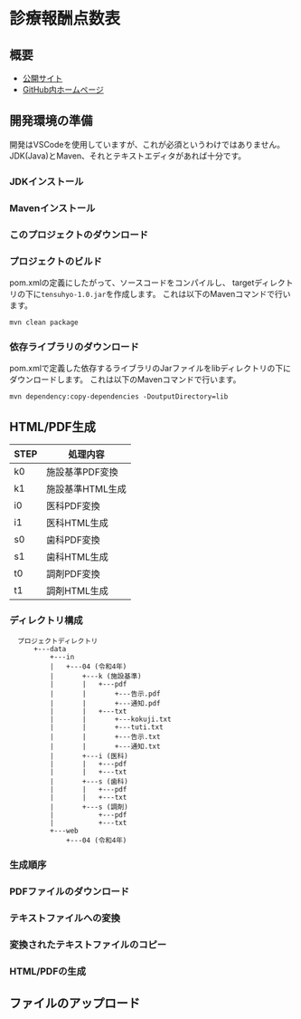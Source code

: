 # 診療報酬点数表
## 概要
* [公開サイト](http://tensuhyo.html.xdomain.jp/)
* [GitHub内ホームページ](https://saka1029.github.io/tensuhyo/data/web/)

## 開発環境の準備
開発はVSCodeを使用していますが、これが必須というわけではありません。JDK(Java)とMaven、それとテキストエディタがあれば十分です。


### JDKインストール

### Mavenインストール

### このプロジェクトのダウンロード


### プロジェクトのビルド
pom.xmlの定義にしたがって、ソースコードをコンパイルし、
targetディレクトリの下に`tensuhyo-1.0.jar`を作成します。
これは以下のMavenコマンドで行います。
```
mvn clean package
```

### 依存ライブラリのダウンロード
pom.xmlで定義した依存するライブラリのJarファイルをlibディレクトリの下にダウンロードします。
これは以下のMavenコマンドで行います。
```
mvn dependency:copy-dependencies -DoutputDirectory=lib
```

## HTML/PDF生成

|STEP|処理内容|
|----|--------|
| k0 |施設基準PDF変換|
| k1 |施設基準HTML生成|
| i0 |医科PDF変換|
| i1 |医科HTML生成|
| s0 |歯科PDF変換|
| s1 |歯科HTML生成|
| t0 |調剤PDF変換|
| t1 |調剤HTML生成|

### ディレクトリ構成
```
  プロジェクトディレクトリ
      +---data
          +---in
          |   +---04 (令和4年)
          |       +---k (施設基準)
          |       |   +---pdf
          |       |       +---告示.pdf
          |       |       +---通知.pdf
          |       |   +---txt
          |       |       +---kokuji.txt
          |       |       +---tuti.txt
          |       |       +---告示.txt
          |       |       +---通知.txt
          |       +---i (医科)
          |       |   +---pdf
          |       |   +---txt
          |       +---s (歯科)
          |       |   +---pdf
          |       |   +---txt
          |       +---s (調剤)
          |           +---pdf
          |           +---txt
          +---web
              +---04 (令和4年)
```
### 生成順序
### PDFファイルのダウンロード
### テキストファイルへの変換
### 変換されたテキストファイルのコピー
### HTML/PDFの生成

## ファイルのアップロード

